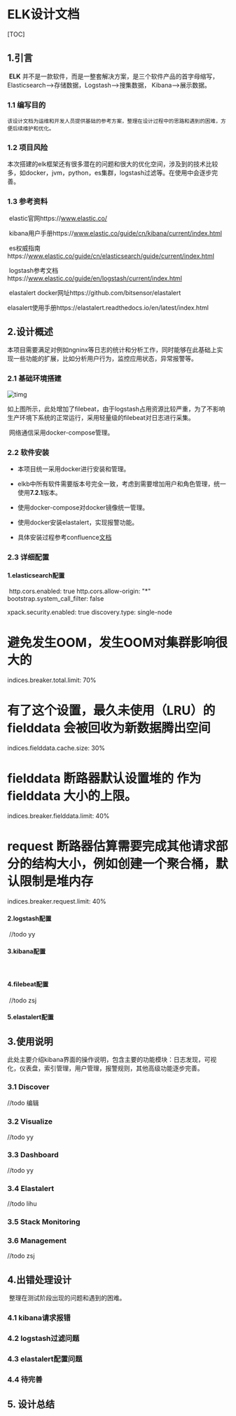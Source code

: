 # ELK设计文档

[TOC]

## 1.引言

​	  **ELK** 并不是一款软件，而是一整套解决方案，是三个软件产品的首字母缩写，Elasticsearch-->存储数据，Logstash-->搜集数据，  Kibana-->展示数据。

### 1.1 编写目的

  	该设计文档为运维和开发人员提供基础的参考方案，整理在设计过程中的思路和遇到的困难，方便后续维护和优化。

### 1.2 项目风险

​		本次搭建的elk框架还有很多潜在的问题和很大的优化空间，涉及到的技术比较多，如docker，jvm，python，es集群，logstash过滤等。在使用中会逐步完善。

### 1.3 参考资料

​		elastic官网https://www.elastic.co/

​		kibana用户手册https://www.elastic.co/guide/cn/kibana/current/index.html

​		es权威指南https://www.elastic.co/guide/cn/elasticsearch/guide/current/index.html

​		logstash参考文档https://www.elastic.co/guide/en/logstash/current/index.html

​		elastalert docker网址https://github.com/bitsensor/elastalert

​		elasalert使用手册https://elastalert.readthedocs.io/en/latest/index.html



## 2.设计概述

​		本项目需要满足对例如ngninx等日志的统计和分析工作，同时能够在此基础上实现一些功能的扩展，比如分析用户行为，监控应用状态，异常报警等。

### 2.1 基础环境搭建

![timg](C:\Users\luoji\Desktop\timg.jpg)

​		如上图所示，此处增加了filebeat，由于logstash占用资源比较严重，为了不影响生产环境下系统的正常运行，采用轻量级的filebeat对日志进行采集。

​        网络通信采用docker-compose管理。

### 2.2 软件安装

* 本项目统一采用docker进行安装和管理。
* elkb中所有软件需要版本号完全一致，考虑到需要增加用户和角色管理，统一使用**7.2.1**版本。

* 使用docker-compose对docker镜像统一管理。
* 使用docker安装elastalert，实现报警功能。
* 具体安装过程参考confluence[文档](http://192.168.1.101:8090/pages/viewrecentblogposts.action?key=ELK)

### 2.3 详细配置

#### 	1.elasticsearch配置

​	http.cors.enabled: true
http.cors.allow-origin: "*"
bootstrap.system_call_filter: false

xpack.security.enabled: true
discovery.type: single-node

# 避免发生OOM，发生OOM对集群影响很大的
indices.breaker.total.limit: 70%

# 有了这个设置，最久未使用（LRU）的 fielddata 会被回收为新数据腾出空间
indices.fielddata.cache.size: 30%

# fielddata 断路器默认设置堆的 作为 fielddata 大小的上限。
indices.breaker.fielddata.limit: 40%

# request 断路器估算需要完成其他请求部分的结构大小，例如创建一个聚合桶，默认限制是堆内存
indices.breaker.request.limit: 40%

#### 	2.logstash配置

​	//todo yy

#### 	3.kibana配置

​	

#### 	4.filebeat配置

​	//todo zsj

#### 	5.elastalert配置  



## 3.使用说明

​	此处主要介绍kibana界面的操作说明，包含主要的功能模块：日志发现，可视化，仪表盘，索引管理，用户管理，报警规则，其他高级功能逐步完善。

### 3.1 Discover

//todo  编辑

### 3.2 Visualize

//todo yy

### 3.3 Dashboard

//todo yy

### 3.4 Elastalert
//todo lihu

### 3.5 Stack Monitoring

### 3.6 Management

//todo zsj



## 4.出错处理设计

​	整理在测试阶段出现的问题和遇到的困难。

### 4.1 kibana请求报错

### 4.2 logstash过滤问题

### 4.3 elastalert配置问题

### 4.4 待完善



## 5. 设计总结

